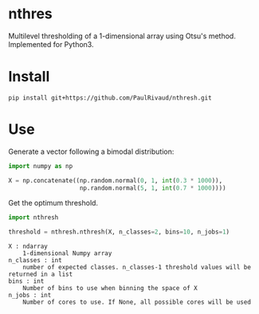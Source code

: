 # nthres
Multilevel thresholding of a 1-dimensional array using Otsu's method. Implemented for Python3.

# Install
```
pip install git+https://github.com/PaulRivaud/nthresh.git
```

# Use
Generate a vector following a bimodal distribution:
```python
import numpy as np

X = np.concatenate((np.random.normal(0, 1, int(0.3 * 1000)),
                    np.random.normal(5, 1, int(0.7 * 1000))))
```

Get the optimum threshold.
```python
import nthresh

threshold = nthresh.nthresh(X, n_classes=2, bins=10, n_jobs=1)
```

    X : ndarray
        1-dimensional Numpy array
    n_classes : int
        number of expected classes. n_classes-1 threshold values will be returned in a list
    bins : int
        Number of bins to use when binning the space of X
    n_jobs : int
        Number of cores to use. If None, all possible cores will be used
